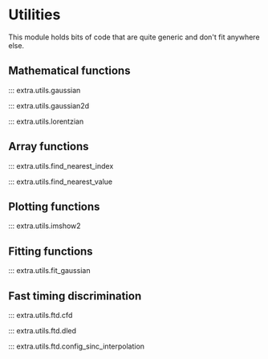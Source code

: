 # Utilities
This module holds bits of code that are quite generic and don't fit anywhere
else.

## Mathematical functions

::: extra.utils.gaussian

::: extra.utils.gaussian2d

::: extra.utils.lorentzian

## Array functions

::: extra.utils.find_nearest_index

::: extra.utils.find_nearest_value

## Plotting functions

::: extra.utils.imshow2

## Fitting functions

::: extra.utils.fit_gaussian

## Fast timing discrimination

::: extra.utils.ftd.cfd

::: extra.utils.ftd.dled

::: extra.utils.ftd.config_sinc_interpolation
